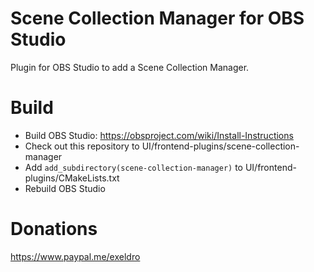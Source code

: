 # Scene Collection Manager for OBS Studio

Plugin for OBS Studio to add a Scene Collection Manager.

# Build
- Build OBS Studio: https://obsproject.com/wiki/Install-Instructions
- Check out this repository to UI/frontend-plugins/scene-collection-manager
- Add `add_subdirectory(scene-collection-manager)` to UI/frontend-plugins/CMakeLists.txt
- Rebuild OBS Studio

# Donations
https://www.paypal.me/exeldro
